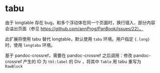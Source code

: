 # tabu

由于 longtable 存在 bug，和多个浮动体在同一个页面时，换行错入，部分内容会溢出页面（参见 https://github.com/annProg/PanBook/issues/22）。

此扩展将使用 tabu 替代 longtable，默认使用 `tabu` 环境。用户指定 `{.long}` 时，使用 `longtabu` 环境。

基于 pandoc-crossref，需要在 pandoc-crossref 之后调用：修改 pandoc-crossref 产生的 ID 为 `tbl:label` 的 Div ，将其中 `Table` 用 tabu 重写为 `RawBlock`